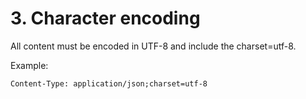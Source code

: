 # 3. Character encoding

All content must be encoded in UTF-8 and include the charset=utf-8.  
  
Example:
```
Content-Type: application/json;charset=utf-8
```